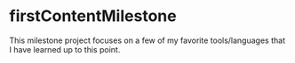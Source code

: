 # firstContentMilestone
This milestone project focuses on a few of my favorite tools/languages that I have learned up to this point.
